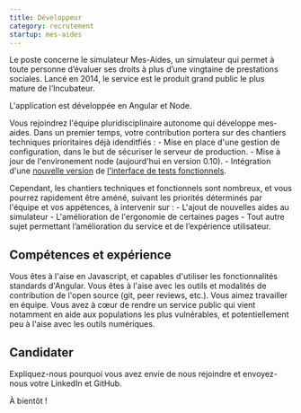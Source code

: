 ```yaml
---
title: Développeur
category: recrutement
startup: mes-aides
---
```



Le poste concerne le simulateur Mes-Aides, un simulateur qui permet à toute personne d’évaluer ses droits à plus d’une vingtaine de prestations sociales. Lancé en 2014, le service est le produit grand public le plus mature de l’Incubateur.

L'application est développée en Angular et Node.

Vous rejoindrez l'équipe pluridisciplinaire autonome qui développe mes-aides. Dans un premier temps, votre contribution portera sur des chantiers techniques prioritaires déjà idenditfiés :
    - Mise en place d'une gestion de configuration, dans le but de sécuriser le serveur de production.
    - Mise à jour de l'environement node (aujourd'hui en version 0.10).
    - Intégration d'une [nouvelle version](https://github.com/sgmap/ludwig/) de [l'interface de tests fonctionnels](https://mes-aides.gouv.fr/tests/).

Cependant, les chantiers techniques et fonctionnels sont nombreux, et vous pourrez rapidement être améné, suivant les priorités déterminés par l'équipe et vos appétences, à intervenir sur :
    - L'ajout de nouvelles aides au simulateur
    - L'amélioration de l'ergonomie de certaines pages
    - Tout autre sujet permettant l’amélioration du service et de l’expérience utilisateur.


## Compétences et expérience

Vous êtes à l'aise en Javascript, et capables d'utiliser les fonctionnalités standards d'Angular.
Vous êtes à l'aise avec les outils et modalités de contribution de l'open source (git,  peer reviews, etc.).
Vous aimez travailler en équipe.
Vous avez à cœur de rendre un service public qui vient notamment en aide aux populations les plus vulnérables, et potentiellement peu à l'aise avec les outils numériques.



## Candidater


Expliquez-nous pourquoi vous avez envie de nous rejoindre et envoyez-nous votre LinkedIn et GitHub.

À bientôt !
